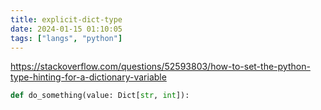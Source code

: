 ```yaml
---
title: explicit-dict-type
date: 2024-01-15 01:10:05
tags: ["langs", "python"]
---
```

https://stackoverflow.com/questions/52593803/how-to-set-the-python-type-hinting-for-a-dictionary-variable

```py
def do_something(value: Dict[str, int]):
```

